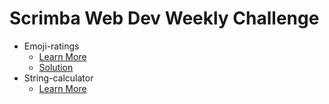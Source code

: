 # Scrimba Web Dev Weekly Challenge

- Emoji-ratings
  - [Learn More](https://scrimba.com/scrim/co71f4be7b8a67bc848664b3e)
  - [Solution](https://scrimba.com/scrim/cob9145abab7f3a7d4408645c)
- String-calculator
  - [Learn More](https://scrimba.com/scrim/coc3c469d9114ebc2cf00a3f7)